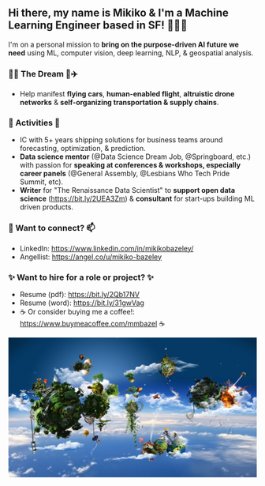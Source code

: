 <!--
**MMBazel/MMBazel** is a ✨ _special_ ✨ repository because its `README.md` (this file) appears on your GitHub profile.

Here are some ideas to get you started:

- 🔭 I’m currently working on ...
- 🌱 I’m currently learning ...
-  I’m looking to collaborate on ...
- 🤔 I’m looking for help with ...
- 💬 Ask me about ...
- 📫 How to reach me: ...
- 😄 Pronouns: ...
- ⚡ Fun fact: ...
-->
## Hi there, my name is Mikiko & I'm a Machine Learning Engineer based in SF! 👩🏻‍💻
I'm on a personal mission to __bring on the purpose-driven AI future we need__ using ML, computer vision, deep learning, NLP, & geospatial analysis.

### 🚀🤖 The Dream 🤖✈️
* Help manifest __flying cars__, __human-enabled flight__, __altruistic drone networks__ & __self-organizing transportation & supply chains__.

### 🔭  Activities 🌱 
* IC with 5+ years shipping solutions for business teams around forecasting, optimization, & prediction.
* __Data science mentor__ (@Data Science Dream Job, @Springboard, etc.) with passion for __speaking at conferences & workshops, especially career panels__ (@General Assembly, @Lesbians Who Tech Pride Summit, etc).
* __Writer__ for "The Renaissance Data Scientist" to __support open data science__ (https://bit.ly/2UEA3Zm) & __consultant__ for start-ups building ML driven products.


### 💬 Want to connect? 📫
* LinkedIn: https://www.linkedin.com/in/mikikobazeley/
* Angellist: https://angel.co/u/mikiko-bazeley

### ✨ Want to hire for a role or project? ✨
* Resume (pdf): https://bit.ly/2Qb17NV
* Resume (word): https://bit.ly/31gwVag
* ☕ Or consider buying me a coffee!: https://www.buymeacoffee.com/mmbazel ☕

![](10454984_1466723740241857_1207245537699788407_o.jpg?raw=true)
